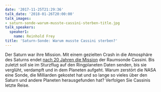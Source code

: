 ```yaml
---
date: '2017-11-25T21:29:36'
talk_date: '2018-01-26T20:00:00'
talk_images:
- saturn-sonde-warum-musste-cassini-sterben-title.jpg
talk_speakers:
  speaker1:
    name: Reinhold Frey
title: 'Saturn-Sonde: Warum musste Cassini sterben?'
---
```


Der Saturn war ihre Mission. Mit einem gezielten Crash in die Atmosphäre des Saturns endet [nach 20 Jahren die Mission](http://www.zeit.de/2017/34/cassini-huygens-mission-saturn-nasa) der Raumsonde Cassini. Bis zuletzt soll sie im Sturzflug auf den Ringplaneten Daten senden, bis sie verglüht, verdampft und in dem Planeten aufgeht. Warum zerstört die NASA eine Sonde, die Milliarden gekostet hat und so lange so vieles über den Saturn und andere Planeten herausgefunden hat? Verfolgen Sie Cassinis letzte Reise.